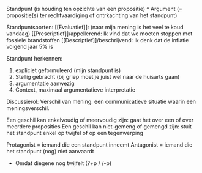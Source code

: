 Standpunt (is houding ten opzichte van een propositie)
^
Argument (= propositie(s) ter rechtvaardiging of ontrkachting van het standpunt)


Standpuntsoorten:
[[Evaluatief]]: (naar mijn mening is het veel te koud vandaag)
[[Prescriptief]]/appellerend: Ik vind dat we moeten stoppen met fossiele brandstoffen
[[Descriptief]]/beschrijvend: Ik denk dat de inflatie volgend jaar 5% is

Standpunt herkennen:
1. expliciet geformuleerd (mijn standpunt is)
2. Stellig gebracht (bij griep moet je juist wel naar de huisarts gaan)
3. argumentatie aanwezig
4. Context, maximaal argumentatieve interpretatie

Discussierol: 
Verschil van mening: een communicatieve situatie waarin een meningsverschil.

Een geschil kan enkelvoudig of meervoudig zijn: gaat het over een of over meerdere proposities
Een geschil kan niet-gemeng of gemengd zijn: stuit het standpunt enkel op twijfel of op een tegenwerping

Protagonist = iemand die een standpunt inneemt
Antagonist = iemand die het standpunt (nog) niet aanvaardt
- Omdat diegene nog twijfelt (?+p / /-p)
